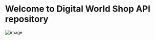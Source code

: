 # Welcome to Digital World Shop API repository
![image](https://github.com/user-attachments/assets/a9d09793-8ced-4b73-a293-26889b00fb68)
